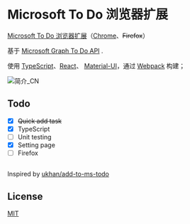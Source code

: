 # Microsoft To Do 浏览器扩展

[Microsoft To Do 浏览器扩展](https://mstodo-ext.waynegong.cn/)（[Chrome](https://chrome.google.com/webstore/detail/microsoft-to-do-chrome-ex/ffpljgmbiankjaokoefefmkoghcgoodn)、~~Firefox~~）

基于 [Microsoft Graph To Do API](https://docs.microsoft.com/en-us/graph/todo-concept-overview) .

使用 [TypeScript](https://www.typescriptlang.org/)、[React](https://reactjs.org/)、
[Material-UI](https://material-ui.com/)，通过 [Webpack](https://webpack.js.org/) 构建；


![简介_CN](https://user-images.githubusercontent.com/20236883/149657874-69b5c166-3fc6-43f6-8118-2364aaf331c6.gif)


## Todo

- [x] ~~Quick add task~~
- [x] TypeScript
- [ ] Unit testing
- [x] Setting page
- [ ] Firefox

##

Inspired by [ukhan/add-to-ms-todo](https://github.com/ukhan/add-to-ms-todo)

## License

[MIT](https://opensource.org/licenses/MIT)
